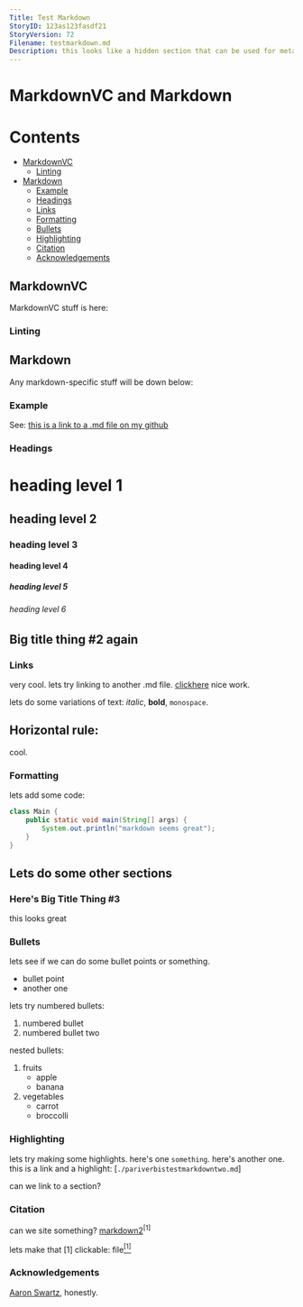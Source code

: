 ```yaml
---
Title: Test Markdown
StoryID: 123as123fasdf21
StoryVersion: 72
Filename: testmarkdown.md
Description: this looks like a hidden section that can be used for metadata tags or whatever
---
```


# MarkdownVC and Markdown

# Contents

 - [MarkdownVC](#markdownvc)
    - [Linting](#linting)
 - [Markdown](#markdown)
    - [Example](#example)
    - [Headings](#headings)
    - [Links](#links)
    - [Formatting](#formatting)
    - [Bullets](#bullets)
    - [Highlighting](#highlighting)
    - [Citation](#citation)
    - [Acknowledgements](#acknowledgements)

## MarkdownVC

MarkdownVC stuff is here:

### Linting

## Markdown

Any markdown-specific stuff will be down below:

### Example
See: [this is a link to a .md file on my github](https://raw.githubusercontent.com/akourk/website/main/README.md)

### Headings

# heading level 1

## heading level 2

### heading level 3

#### heading level 4

##### heading level 5

###### heading level 6

## Big title thing #2 again

### Links

very cool. lets try linking to another .md file. [clickhere](./pariverbistestmarkdowntwo.md) nice work.

lets do some variations of text: _italic_, **bold**, `monospace`.

Horizontal rule:
---

cool.

### Formatting

lets add some code:

```java
class Main {
    public static void main(String[] args) {
        System.out.println("markdown seems great");
    }
}
```

## Lets do some other sections

### Here's Big Title Thing #3

this looks great

### Bullets

 lets see if we can do some bullet points or something.

- bullet point
- another one

lets try numbered bullets:

1. numbered bullet
2. numbered bullet two

nested bullets:

1. fruits
    * apple
    * banana
2. vegetables
    - carrot
    - broccolli

### Highlighting

lets try making some highlights. here's one `something`.
here's another one. this is a link and a highlight: [`./pariverbistestmarkdowntwo.md`]

can we link to a section?

### Citation

can we site something? 
[markdown2](./pariverbistestmarkdowntwo.md)<sup>[1]</sup>

lets make that [1] clickable:
 file[<sup>[1]</sup>](./pariverbistestmarkdowntwo.md)


### Acknowledgements

[Aaron Swartz](https://en.wikipedia.org/wiki/Aaron_Swartz), honestly.